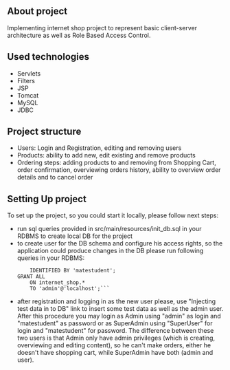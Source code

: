 ## About project
Implementing internet shop project to represent basic client-server architecture as well as Role Based Access Control.
## Used technologies
* Servlets
* Filters
* JSP
* Tomcat
* MySQL
* JDBC
## Project structure
* Users: Login and Registration, editing and removing users
* Products: ability to add new, edit existing and remove products
* Ordering steps: adding products to and removing from Shopping Cart, order confirmation, overviewing orders history, 
ability to overview order details and to cancel order
## Setting Up project
To set up the project, so you could start it locally, please follow next steps:
* run sql queries provided in src/main/resources/init_db.sql in your RDBMS to create local DB for the project
* to create user for the DB schema and configure his access rights, so the application could produce changes 
in the DB please run following queries in your RDBMS:<br>
    ```CREATE USER 'admin'@'localhost'
        IDENTIFIED BY 'matestudent';
    GRANT ALL
        ON internet_shop.*
        TO 'admin'@'localhost';```
* after registration and logging in as the new user please, use "Injecting test data in to DB" link to insert 
some test data as well as the admin user. After this procedure you may login as Admin using "admin" as login and 
"matestudent" as password or as SuperAdmin using "SuperUser" for login and "matestudent" for password. 
The difference between these two users is that Admin only have admin privileges (which is creating, 
overviewing and editing content), so he can't make orders, either he doesn't have shopping cart, while SuperAdmin 
have both (admin and user). 
